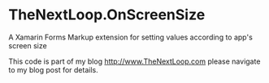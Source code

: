 # TheNextLoop.OnScreenSize
A Xamarin Forms Markup extension for setting values according to app's screen size

This code is part of my blog <http://www.TheNextLoop.com> please navigate to my blog post for details.
